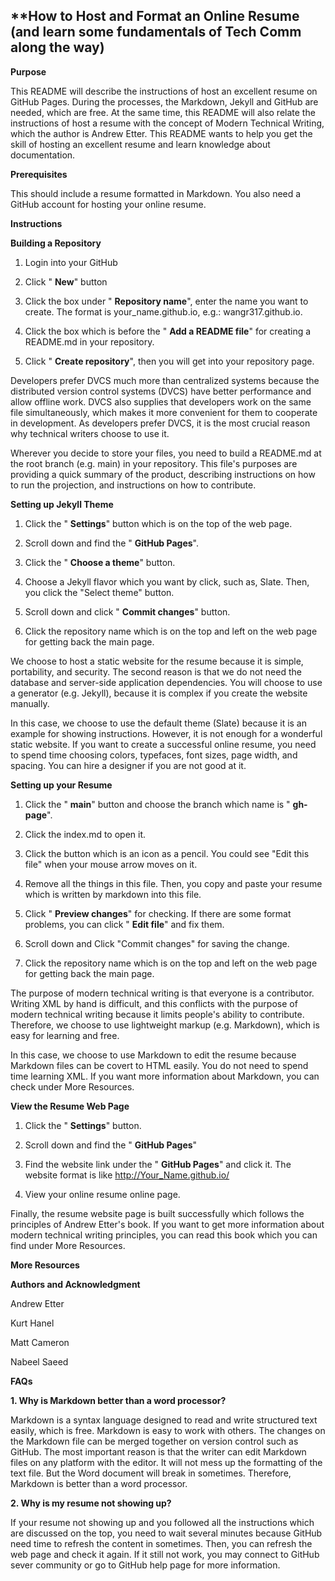 ## **How to Host and Format an Online Resume (and learn some fundamentals of Tech Comm along the way)

**Purpose**

This README will describe the instructions of host an excellent resume on GitHub Pages. During the processes, the Markdown, Jekyll and GitHub are needed, which are free. At the same time, this README will also relate the instructions of host a resume with the concept of Modern Technical Writing, which the author is Andrew Etter. This README wants to help you get the skill of hosting an excellent resume and learn knowledge about documentation.

**Prerequisites**

This should include a resume formatted in Markdown. You also need a GitHub account for hosting your online resume.

**Instructions**

**Building a Repository**

1. Login into your GitHub

2. Click &quot; **New**&quot; button

3. Click the box under &quot; **Repository name**&quot;, enter the name you want to create. The format is your\_name.github.io, e.g.: wangr317.github.io.

4. Click the box which is before the &quot; **Add a README file**&quot; for creating a README.md in your repository.

5. Click &quot; **Create repository**&quot;, then you will get into your repository page.

Developers prefer DVCS much more than centralized systems because the distributed version control systems (DVCS) have better performance and allow offline work. DVCS also supplies that developers work on the same file simultaneously, which makes it more convenient for them to cooperate in development. As developers prefer DVCS, it is the most crucial reason why technical writers choose to use it.

Wherever you decide to store your files, you need to build a README.md at the root branch (e.g. main) in your repository. This file&#39;s purposes are providing a quick summary of the product, describing instructions on how to run the projection, and instructions on how to contribute.

**Setting up Jekyll Theme**

1. Click the &quot; **Settings**&quot; button which is on the top of the web page.

2. Scroll down and find the &quot; **GitHub Pages**&quot;.

3. Click the &quot; **Choose a theme**&quot; button.

4. Choose a Jekyll flavor which you want by click, such as, Slate. Then, you click the &quot;Select theme&quot; button.

5. Scroll down and click &quot; **Commit changes**&quot; button.

6. Click the repository name which is on the top and left on the web page for getting back the main page.

We choose to host a static website for the resume because it is simple, portability, and security. The second reason is that we do not need the database and server-side application dependencies. You will choose to use a generator (e.g. Jekyll), because it is complex if you create the website manually.

In this case, we choose to use the default theme (Slate) because it is an example for showing instructions. However, it is not enough for a wonderful static website. If you want to create a successful online resume, you need to spend time choosing colors, typefaces, font sizes, page width, and spacing. You can hire a designer if you are not good at it.

**Setting up your Resume**

1. Click the &quot; **main**&quot; button and choose the branch which name is &quot; **gh-page**&quot;.

2. Click the index.md to open it.

3. Click the button which is an icon as a pencil. You could see &quot;Edit this file&quot; when your mouse arrow moves on it.

4. Remove all the things in this file. Then, you copy and paste your resume which is written by markdown into this file.

5. Click &quot; **Preview changes**&quot; for checking. If there are some format problems, you can click &quot; **Edit file**&quot; and fix them.

6. Scroll down and Click &quot;Commit changes&quot; for saving the change.

7. Click the repository name which is on the top and left on the web page for getting back the main page.

The purpose of modern technical writing is that everyone is a contributor. Writing XML by hand is difficult, and this conflicts with the purpose of modern technical writing because it limits people&#39;s ability to contribute. Therefore, we choose to use lightweight markup (e.g. Markdown), which is easy for learning and free.

In this case, we choose to use Markdown to edit the resume because Markdown files can be covert to HTML easily. You do not need to spend time learning XML. If you want more information about Markdown, you can check under More Resources.

**View the Resume Web Page**

1. Click the &quot; **Settings**&quot; button.

2. Scroll down and find the &quot; **GitHub Pages**&quot;

3. Find the website link under the &quot; **GitHub Pages**&quot; and click it. The website format is like [http://Your\_Name.github.io/](http://Your_Name.github.io/)

4. View your online resume online page.

Finally, the resume website page is built successfully which follows the principles of Andrew Etter&#39;s book. If you want to get more information about modern technical writing principles, you can read this book which you can find under More Resources.

**More Resources**

**Authors and Acknowledgment**

Andrew Etter

Kurt Hanel

Matt Cameron

Nabeel Saeed

**FAQs**

**1. Why is Markdown better than a word processor?**

Markdown is a syntax language designed to read and write structured text easily, which is free. Markdown is easy to work with others. The changes on the Markdown file can be merged together on version control such as GitHub. The most important reason is that the writer can edit Markdown files on any platform with the editor. It will not mess up the formatting of the text file. But the Word document will break in sometimes. Therefore, Markdown is better than a word processor.

**2. Why is my resume not showing up?**

If your resume not showing up and you followed all the instructions which are discussed on the top, you need to wait several minutes because GitHub need time to refresh the content in sometimes. Then, you can refresh the web page and check it again. If it still not work, you may connect to GitHub sever community or go to GitHub help page for more information.
